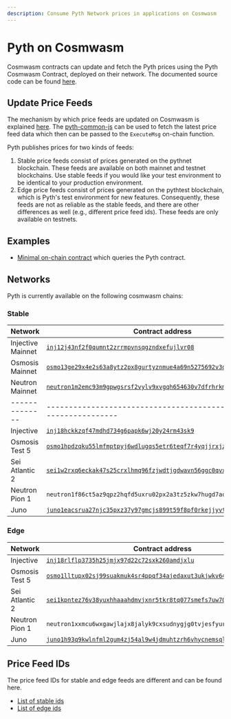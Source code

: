 ```yaml
---
description: Consume Pyth Network prices in applications on Cosmwasm
---
```


# Pyth on Cosmwasm

Cosmwasm contracts can update and fetch the Pyth prices using the Pyth Cosmwasm Contract, deployed on their network. The documented source code can be found [here](https://github.com/pyth-network/pyth-crosschain/tree/main/target_chains/cosmwasm/contracts/pyth).

## Update Price Feeds
The mechanism by which price feeds are updated on Cosmwasm is explained [here](./pythnet-price-feeds.md). The [pyth-common-js](https://github.com/pyth-network/pyth-crosschain/tree/main/target_chains/cosmwasm/sdk/js) can be used to fetch the latest price feed data which then can be passed to the `ExecuteMsg` on-chain function.

Pyth publishes prices for two kinds of feeds: 
1. Stable price feeds consist of prices generated on the pythnet blockchain. These feeds are available on both mainnet and testnet blockchains. Use stable feeds if you would like your test environment to be identical to your production environment.
2. Edge price feeds consist of prices generated on the pythtest blockchain, which is Pyth's test environment for new features. Consequently, these feeds are not as reliable as the stable feeds, and there are other differences as well (e.g., different price feed ids). These feeds are only available on testnets.

## Examples

- [Minimal on-chain contract](https://github.com/pyth-network/pyth-crosschain/blob/main/target_chains/cosmwasm/examples/cw-contract) which queries the Pyth contract.

## Networks

Pyth is currently available on the following cosmwasm chains:

### Stable

| Network   | Contract address                             |
| --------- | -------------------------------------------- |
| Injective Mainnet | [`inj12j43nf2f0qumnt2zrrmpvnsqgzndxefujlvr08`](https://explorer.injective.network/contract/inj12j43nf2f0qumnt2zrrmpvnsqgzndxefujlvr08/) |
| Osmosis Mainnet | [`osmo13ge29x4e2s63a8ytz2px8gurtyznmue4a69n5275692v3qn3ks8q7cwck7`](https://www.mintscan.io/osmosis/wasm/contract/osmo13ge29x4e2s63a8ytz2px8gurtyznmue4a69n5275692v3qn3ks8q7cwck7) |
| Neutron Mainnet | [`neutron1m2emc93m9gpwgsrsf2vylv9xvgqh654630v7dfrhrkmr5slly53spg85wv`](https://www.mintscan.io/neutron/wasm/contract/neutron1m2emc93m9gpwgsrsf2vylv9xvgqh654630v7dfrhrkmr5slly53spg85wv) |
| -------------- | -------------------------------------------------------------------- |
| Injective      | [`inj18hckkzqf47mdhd734g6papk6wj20y24rm43sk9`](https://testnet.explorer.injective.network/contract/inj18hckkzqf47mdhd734g6papk6wj20y24rm43sk9/)                         |
| Osmosis Test 5 | [`osmo1hpdzqku55lmfmptpyj6wdlugqs5etr6teqf7r4yqjjrxjznjhtuqqu5kdh`](https://testnet.mintscan.io/osmosis-testnet/wasm/contract/osmo1hpdzqku55lmfmptpyj6wdlugqs5etr6teqf7r4yqjjrxjznjhtuqqu5kdh)    |
| Sei Atlantic 2 | [`sei1w2rxq6eckak47s25crxlhmq96fzjwdtjgdwavn56ggc0qvxvw7rqczxyfy`](https://www.seiscan.app/testnet/contracts/sei1w2rxq6eckak47s25crxlhmq96fzjwdtjgdwavn56ggc0qvxvw7rqczxyfy)    |
| Neutron Pion 1 | `neutron1f86ct5az9qpz2hqfd5uxru02px2a3tz5zkw7hugd7acqq496dcms22ehpy` |
| Juno           | [`juno1eacsrua27njc35pxz37y97gmcjs899t59f8pf0rkejjyvtmhws5q6lxsdd`](https://testnet.ping.pub/juno/account/juno1eacsrua27njc35pxz37y97gmcjs899t59f8pf0rkejjyvtmhws5q6lxsdd)    |

### Edge

| Network        | Contract address                                                     |
| -------------- | -------------------------------------------------------------------- |
| Injective      | [`inj18rlflp3735h25jmjx97d22c72sxk260amdjxlu`](https://testnet.explorer.injective.network/contract/inj18rlflp3735h25jmjx97d22c72sxk260amdjxlu/)                         |
| Osmosis Test 5 | [`osmo1lltupx02sj99suakmuk4sr4ppqf34ajedaxut3ukjwkv6469erwqtpg9t3`](https://testnet.mintscan.io/osmosis-testnet/wasm/contract/osmo1lltupx02sj99suakmuk4sr4ppqf34ajedaxut3ukjwkv6469erwqtpg9t3)    |
| Sei Atlantic 2 | [`sei1kpntez76v38yuxhhaaahdmvjxnr5tkr8tq077smefs7uw70rj5yqw2aewy`](https://www.seiscan.app/testnet/contracts/sei1kpntez76v38yuxhhaaahdmvjxnr5tkr8tq077smefs7uw70rj5yqw2aewy)    |
| Neutron Pion 1 | `neutron1xxmcu6wxgawjlajx8jalyk9cxsudnygjg0tvjesfyurh4utvtpes5wmpjp` |
| Juno           | [`juno1h93q9kwlnfml2gum4zj54al9w4jdmuhtzrh6vhycnemsqlqv9l9snnznxs`](https://testnet.ping.pub/juno/account/juno1h93q9kwlnfml2gum4zj54al9w4jdmuhtzrh6vhycnemsqlqv9l9snnznxs)    |

## Price Feed IDs

The price feed IDs for stable and edge feeds are different and can be found here.

- [List of stable ids](https://pyth.network/developers/price-feed-ids#cosmwasm-stable)
- [List of edge ids](https://pyth.network/developers/price-feed-ids#cosmwasm-edge)
